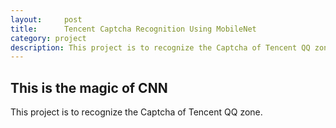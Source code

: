 ```yaml
---
layout:     post
title:      Tencent Captcha Recognition Using MobileNet
category: project
description: This project is to recognize the Captcha of Tencent QQ zone.
---
```


## This is the magic of CNN

This project is to recognize the Captcha of Tencent QQ zone.

